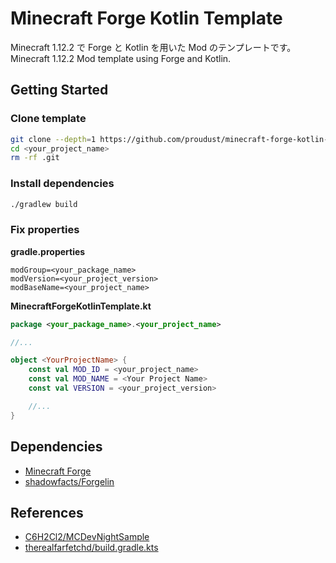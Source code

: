 # Minecraft Forge Kotlin Template
Minecraft 1.12.2 で Forge と Kotlin を用いた Mod のテンプレートです。  
Minecraft 1.12.2 Mod template using Forge and Kotlin.  

## Getting Started
### Clone template
```sh
git clone --depth=1 https://github.com/proudust/minecraft-forge-kotlin-template <your_project_name>
cd <your_project_name>
rm -rf .git
```

### Install dependencies
```sh
./gradlew build
```

### Fix properties
**gradle.properties**
```
modGroup=<your_package_name>
modVersion=<your_project_version>
modBaseName=<your_project_name>
```

**MinecraftForgeKotlinTemplate.kt**
```kt
package <your_package_name>.<your_project_name>

//...

object <YourProjectName> {
    const val MOD_ID = <your_project_name>
    const val MOD_NAME = <Your Project Name>
    const val VERSION = <your_project_version>

    //...
}
```

## Dependencies

- [Minecraft Forge](https://files.minecraftforge.net/)
- [shadowfacts/Forgelin](https://github.com/shadowfacts/Forgelin)

## References

- [C6H2Cl2/MCDevNightSample](https://github.com/C6H2Cl2/MCDevNightSample)
- [therealfarfetchd/build.gradle.kts](https://gist.github.com/therealfarfetchd/db8fc601df89703a360bccc0395ec590)

